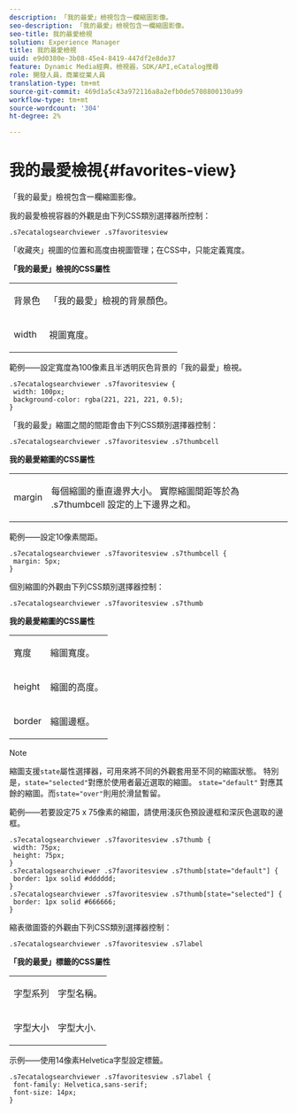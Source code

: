 ```yaml
---
description: 「我的最愛」檢視包含一欄縮圖影像。
seo-description: 「我的最愛」檢視包含一欄縮圖影像。
seo-title: 我的最愛檢視
solution: Experience Manager
title: 我的最愛檢視
uuid: e9d0380e-3b08-45e4-8419-447df2e8de37
feature: Dynamic Media經典，檢視器，SDK/API,eCatalog搜尋
role: 開發人員，商業從業人員
translation-type: tm+mt
source-git-commit: 469d1a5c43a972116a8a2efb0de5708800130a99
workflow-type: tm+mt
source-wordcount: '304'
ht-degree: 2%

---
```



# 我的最愛檢視{#favorites-view}

「我的最愛」檢視包含一欄縮圖影像。

<!--<a id="section_B6EFCCADB5A5495DAE6BBE42F7F405CB"></a>-->

我的最愛檢視容器的外觀是由下列CSS類別選擇器所控制：

```
.s7ecatalogsearchviewer .s7favoritesview
```

「收藏夾」視圖的位置和高度由視圖管理；在CSS中，只能定義寬度。

**「我的最愛」檢視的CSS屬性**

<table id="table_C48C56E696304C9BAFEE71BA9EA9A174"> 
 <tbody> 
  <tr> 
   <td colname="col1"> <p> <span class="codeph"> 背景色  </span> </p> </td> 
   <td colname="col2"> <p> 「我的最愛」檢視的背景顏色。 </p> </td> 
  </tr> 
  <tr> 
   <td colname="col1"> <p> <span class="codeph"> width </span> </p> </td> 
   <td colname="col2"> <p>視圖寬度。 </p> </td> 
  </tr> 
 </tbody> 
</table>

範例——設定寬度為100像素且半透明灰色背景的「我的最愛」檢視。

```
.s7ecatalogsearchviewer .s7favoritesview { 
 width: 100px; 
 background-color: rgba(221, 221, 221, 0.5); 
}
```

「我的最愛」縮圖之間的間距會由下列CSS類別選擇器控制：

```
.s7ecatalogsearchviewer .s7favoritesview .s7thumbcell
```

**我的最愛縮圖的CSS屬性**

<table id="table_EED8CE63D805458196DE0E87C7E9945F"> 
 <tbody> 
  <tr> 
   <td colname="col1"> <p> <span class="codeph"> margin </span> </p> </td> 
   <td colname="col2"> <p> 每個縮圖的垂直邊界大小。 實際縮圖間距等於為<span class="codeph"> .s7thumbcell </span>設定的上下邊界之和。 </p> </td> 
  </tr> 
 </tbody> 
</table>

範例——設定10像素間距。

```
.s7ecatalogsearchviewer .s7favoritesview .s7thumbcell { 
 margin: 5px; 
}
```

個別縮圖的外觀由下列CSS類別選擇器控制：

```
.s7ecatalogsearchviewer .s7favoritesview .s7thumb
```

**我的最愛縮圖的CSS屬性**

<table id="table_6F5B1438CAFA49E9B33400C6970ABDA1"> 
 <tbody> 
  <tr> 
   <td colname="col1"> <p> <span class="codeph"> 寬度  </span> </p> </td> 
   <td colname="col2"> <p>縮圖寬度。 </p> </td> 
  </tr> 
  <tr> 
   <td colname="col1"> <p> <span class="codeph"> height </span> </p> </td> 
   <td colname="col2"> <p>縮圖的高度。 </p> </td> 
  </tr> 
  <tr> 
   <td colname="col1"> <p> <span class="codeph"> border </span> </p> </td> 
   <td colname="col2"> <p>縮圖邊框。 </p> </td> 
  </tr> 
 </tbody> 
</table>

>[!NOTE]
>
>縮圖支援`state`屬性選擇器，可用來將不同的外觀套用至不同的縮圖狀態。 特別是，`state="selected"`對應於使用者最近選取的縮圖。 `state="default"` 對應其餘的縮圖。而`state="over"`則用於滑鼠暫留。

範例——若要設定75 x 75像素的縮圖，請使用淺灰色預設邊框和深灰色選取的邊框。

```
.s7ecatalogsearchviewer .s7favoritesview .s7thumb { 
 width: 75px; 
 height: 75px;  
} 
.s7ecatalogsearchviewer .s7favoritesview .s7thumb[state="default"] { 
 border: 1px solid #dddddd; 
} 
.s7ecatalogsearchviewer .s7favoritesview .s7thumb[state="selected"] { 
 border: 1px solid #666666; 
}
```

縮表徵圖簽的外觀由下列CSS類別選擇器控制：

```
.s7ecatalogsearchviewer .s7favoritesview .s7label
```

**「我的最愛」標籤的CSS屬性**

<table id="table_B41339A16ACB46CB87D3EB1FD05FA2CD"> 
 <tbody> 
  <tr> 
   <td colname="col1"> <p> <span class="codeph"> 字型系列  </span> </p> </td> 
   <td colname="col2"> <p>字型名稱。 </p> </td> 
  </tr> 
  <tr> 
   <td colname="col1"> <p> <span class="codeph"> 字型大小  </span> </p> </td> 
   <td colname="col2"> <p>字型大小. </p> </td> 
  </tr> 
 </tbody> 
</table>

示例——使用14像素Helvetica字型設定標籤。

```
.s7ecatalogsearchviewer .s7favoritesview .s7label { 
 font-family: Helvetica,sans-serif; 
 font-size: 14px; 
}
```

